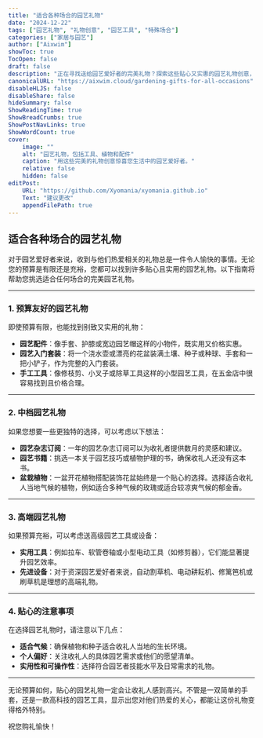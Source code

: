 ```yaml
---
title: "适合各种场合的园艺礼物"
date: "2024-12-22"
tags: ["园艺礼物", "礼物创意", "园艺工具", "特殊场合"]
categories: ["家居与园艺"]
author: ["Aixwim"]
showToc: true
TocOpen: false
draft: false
description: "正在寻找送给园艺爱好者的完美礼物？探索这些贴心又实惠的园艺礼物创意，适合各种场合。"
canonicalURL: "https://aixwim.cloud/gardening-gifts-for-all-occasions"
disableHLJS: false
disableShare: false
hideSummary: false
ShowReadingTime: true
ShowBreadCrumbs: true
ShowPostNavLinks: true
ShowWordCount: true
cover:
    image: ""
    alt: "园艺礼物，包括工具、植物和配件"
    caption: "用这些完美的礼物创意惊喜您生活中的园艺爱好者。"
    relative: false
    hidden: false
editPost:
    URL: "https://github.com/Xyomania/xyomania.github.io"
    Text: "建议更改"
    appendFilePath: true
---
```


## 适合各种场合的园艺礼物  

对于园艺爱好者来说，收到与他们热爱相关的礼物总是一件令人愉快的事情。无论您的预算是有限还是充裕，您都可以找到许多贴心且实用的园艺礼物。以下指南将帮助您挑选适合任何场合的完美园艺礼物。  

---

### 1. **预算友好的园艺礼物**  

即使预算有限，也能找到别致又实用的礼物：  
- **园艺配件**：像手套、护膝或宽边园艺帽这样的小物件，既实用又价格实惠。  
- **园艺入门套装**：将一个浇水壶或漂亮的花盆装满土壤、种子或种球、手套和一把小铲子，作为完整的入门套装。  
- **手工工具**：像修枝剪、小叉子或除草工具这样的小型园艺工具，在五金店中很容易找到且价格合理。  

---

### 2. **中档园艺礼物**  

如果您想要一些更独特的选择，可以考虑以下想法：  
- **园艺杂志订阅**：一年的园艺杂志订阅可以为收礼者提供数月的灵感和建议。  
- **园艺书籍**：挑选一本关于园艺技巧或植物护理的书，确保收礼人还没有这本书。  
- **盆栽植物**：一盆开花植物搭配装饰花盆始终是一个贴心的选择。选择适合收礼人当地气候的植物，例如适合多种气候的玫瑰或适合较凉爽气候的郁金香。  

---

### 3. **高端园艺礼物**  

如果预算充裕，可以考虑送高级园艺工具或设备：  
- **实用工具**：例如拉车、软管卷轴或小型电动工具（如修剪器），它们能显著提升园艺效率。  
- **先进设备**：对于资深园艺爱好者来说，自动割草机、电动耕耘机、修篱笆机或刷草机是理想的高端礼物。  

---

### 4. **贴心的注意事项**  

在选择园艺礼物时，请注意以下几点：  
- **适合气候**：确保植物和种子适合收礼人当地的生长环境。  
- **个人偏好**：关注收礼人的具体园艺需求或他们的愿望清单。  
- **实用性和可操作性**：选择符合园艺者技能水平及日常需求的礼物。  

---

无论预算如何，贴心的园艺礼物一定会让收礼人感到高兴。不管是一双简单的手套，还是一款高科技的园艺工具，显示出您对他们热爱的关心，都能让这份礼物变得格外特别。  

祝您购礼愉快！
